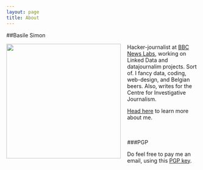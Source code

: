```yaml
---
layout: page
title: About
---
```


##Basile Simon

<img src="http://basilesimon.fr/img/avatar.jpg" width="300px" align="left" style="padding-right:1em;"/>

Hacker-journalist at [BBC News Labs](http://twitter.com/BBC_News_Labs), working on Linked Data and datajournalim projects. Sort of.
I fancy data, coding, web-design, and Belgian beers. Also, writes for the Centre for Investigative Journalism.

[Head here](http://basilesimon.fr/) to learn more about me.

<br><br>
###PGP

Do feel free to pay me an email, using this [PGP key](http://basilesimon.fr/pgpkey.txt).
